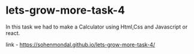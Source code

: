 # lets-grow-more-task-4

In this task we had to make a Calculator using Html,Css and Javascript or react.

link - https://sohenmondal.github.io/lets-grow-more-task-4/
